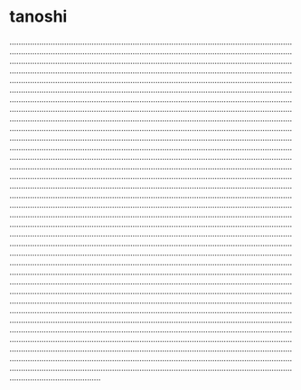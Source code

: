 # tanoshi

............................................................................................................................................................................................................................................................................................................................................................................................................................................................................................................................................................................................................................................................................................................................................................................................................................................................................................................................................................................................................................................................................................................................................................................................................................................................................................................................................................................................................................................................................................................................................................................................................................................................................................................................................................................................................................................................................................................................................................................................................................................................................................................................................................................................................................................................................................................................................................................................................................................................................................................................................................................................................................................................................................................................................................................................................................................................................................................................................................................................................................................................................................................................................................................................................................................................................................................................................................................................................................................................................................................................................................................................................................................................................................................................................................................................................................................................................................................................................................................................................................................................................................................................................................................................................................................................................................................................................................................................................................................................................................................................................................